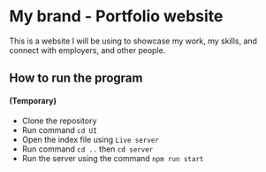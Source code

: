# My brand - Portfolio website

This is a website I will be using to showcase my work, my skills, and connect with employers, and other people.

## How to run the program 
#### (Temporary) 

- Clone the repository
- Run command `cd UI`
- Open the index file using `Live server`
- Run command `cd ..` then `cd server`
- Run the server using the command `npm run start`
